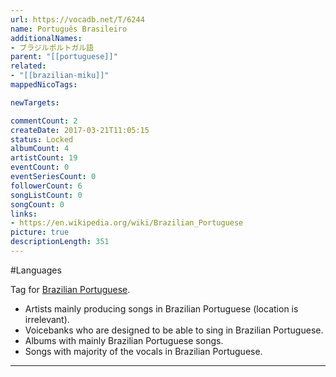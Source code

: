```yaml
---
url: https://vocadb.net/T/6244
name: Português Brasileiro
additionalNames: 
- ブラジルポルトガル語
parent: "[[portuguese]]"
related:
- "[[brazilian-miku]]"
mappedNicoTags:

newTargets:

commentCount: 2
createDate: 2017-03-21T11:05:15
status: Locked
albumCount: 4
artistCount: 19
eventCount: 0
eventSeriesCount: 0
followerCount: 6
songListCount: 0
songCount: 0
links: 
- https://en.wikipedia.org/wiki/Brazilian_Portuguese
picture: true
descriptionLength: 351
---
```


#Languages

Tag for [Brazilian Portuguese](https://en.wikipedia.org/wiki/Brazilian_Portuguese).

- Artists mainly producing songs in Brazilian Portuguese (location is irrelevant).
- Voicebanks who are designed to be able to sing in Brazilian Portuguese.
- Albums with mainly Brazilian Portuguese songs.
- Songs with majority of the vocals in Brazilian Portuguese.

---

